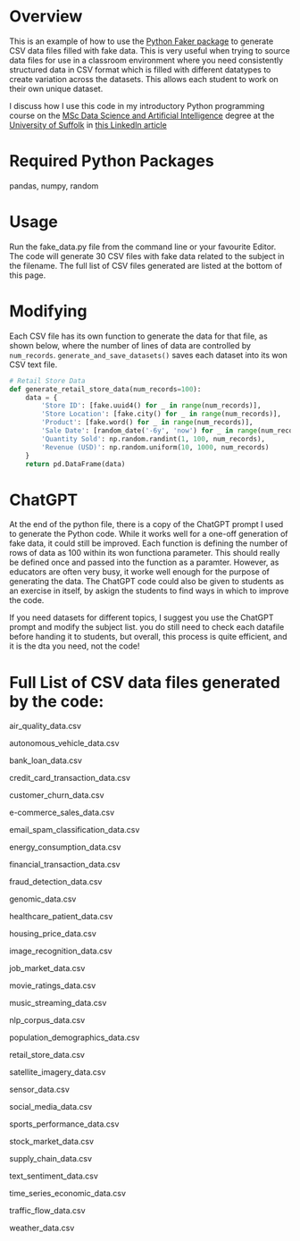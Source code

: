 # Overview
This is an example of how to use the [Python Faker package](https://pypi.org/project/Faker/0.7.4/) to generate CSV data files filled with fake data. This is very useful when trying to source data files for use in a classroom environment where you need consistently structured data in CSV format which is filled with different datatypes to create variation across the datasets. This allows each student to work on their own unique dataset.

I discuss how I use this code in my introductory Python programming course on the [MSc Data Science and Artificial Intelligence](https://www.uos.ac.uk/study/msc-data-science-artificial-intelligence/) degree at the [University of Suffolk](https://www.uos.ac.uk/) in [this LinkedIn article](https://www.linkedin.com/posts/profstevenharris_i-teach-introductory-python-programming-on-activity-7264970888511381504-_WqG?utm_source=share&utm_medium=member_desktop)

# Required Python Packages
pandas, numpy, random

# Usage
Run the fake_data.py file from the command line or your favourite Editor. The code will generate 30 CSV files with fake data related to the subject in the filename. The full list of CSV files generated are listed at the bottom of this page.

# Modifying
Each CSV file has its own function to generate the data for that file, as shown below, where the number of lines of data are controlled by `num_records`. `generate_and_save_datasets()` saves each dataset into its won CSV text file.

```python
# Retail Store Data
def generate_retail_store_data(num_records=100):
    data = {
        'Store ID': [fake.uuid4() for _ in range(num_records)],
        'Store Location': [fake.city() for _ in range(num_records)],
        'Product': [fake.word() for _ in range(num_records)],
        'Sale Date': [random_date('-6y', 'now') for _ in range(num_records)],
        'Quantity Sold': np.random.randint(1, 100, num_records),
        'Revenue (USD)': np.random.uniform(10, 1000, num_records)
    }
    return pd.DataFrame(data)
```

# ChatGPT
At the end of the python file, there is a copy of the ChatGPT prompt I used to generate the Python code. While it works well for a one-off generation of fake data, it could still be improved. Each function is defining the number of rows of data as 100 within its won functiona parameter. This should really be defined once and passed into the function as a paramter. However, as educators are often very busy, it worke well enough for the purpose of generating the data. The ChatGPT code could also be given to students as an exercise in itself, by askign the students to find ways in which to improve the code. 

If you need datasets for different topics, I suggest you use the ChatGPT prompt and modify the subject list. you do still need to check each datafile before handing it to students, but overall, this process is quite efficient, and it is the dta you need, not the code!


# Full List of CSV data files generated by the code:

air_quality_data.csv

autonomous_vehicle_data.csv

bank_loan_data.csv

credit_card_transaction_data.csv

customer_churn_data.csv

e-commerce_sales_data.csv

email_spam_classification_data.csv

energy_consumption_data.csv

financial_transaction_data.csv

fraud_detection_data.csv

genomic_data.csv

healthcare_patient_data.csv

housing_price_data.csv

image_recognition_data.csv

job_market_data.csv

movie_ratings_data.csv

music_streaming_data.csv

nlp_corpus_data.csv

population_demographics_data.csv

retail_store_data.csv

satellite_imagery_data.csv

sensor_data.csv

social_media_data.csv

sports_performance_data.csv

stock_market_data.csv

supply_chain_data.csv

text_sentiment_data.csv

time_series_economic_data.csv

traffic_flow_data.csv

weather_data.csv

